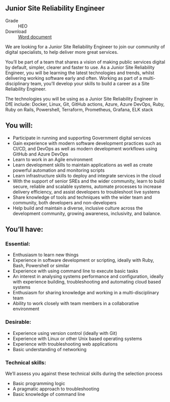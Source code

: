## Junior Site Reliability Engineer

<dl class="govuk-summary-list">
  <div class="govuk-summary-list__row">
    <dt class="govuk-summary-list__key">
      Grade
    </dt>
    <dd class="govuk-summary-list__value">
      HEO
    </dd>
  </div>
   <div class="govuk-summary-list__row" data-ignore="true">
    <dt class="govuk-summary-list__key">
      Download
    </dt>
    <dd class="govuk-summary-list__value">
      <a href="word">Word document</a>
    </dd>
  </div></dl>

We are looking for a Junior Site Reliability Engineer to join our community of digital specialists, to help deliver more great services.

You’ll be part of a team that shares a vision of making public services digital by default, simpler, clearer and faster to use. As a Junior Site Reliability Engineer, you will be learning the latest technologies and trends, whilst delivering working software early and often. Working as part of a multi-disciplinary team, you’ll develop your skills to build a career as a Site Reliability Engineer.

The technologies you will be using as a Junior Site Reliability Engineer in DfE include: Docker, Linux, Git, GitHub actions, Azure, Azure DevOps, Ruby, Ruby on Rails, Powershell, Terraform, Prometheus, Grafana, ELK stack

## You will:

* Participate in running and supporting Government digital services
* Gain experience with modern software development practices such as CI/CD, and DevOps as well as modern development workflows using GitHub and Azure DevOps
* Learn to work in an Agile environment
* Learn development skills to maintain applications as well as create powerful automation and monitoring scripts
* Learn infrastructure skills to deploy and integrate services in the cloud
* With the support of senior SREs and the wider community, learn to build secure, reliable and scalable systems, automate processes to increase delivery efficiency, and assist developers to troubleshoot live systems
* Share knowledge of tools and techniques with the wider team and community, both developers and non-developers
* Help build and maintain a diverse, inclusive culture across the development community, growing awareness, inclusivity, and balance.

## You’ll have:

### Essential:

* Enthusiasm to learn new things
* Experience in software development or scripting, ideally with Ruby, Bash, Powershell or similar
* Experience with using command line to execute basic tasks
* An interest in analysing systems performance and configuration, ideally with experience building, troubleshooting and automating cloud based systems
* Enthusiasm for sharing knowledge and working in a multi-disciplinary team
* Ability to work closely with team members in a collaborative environment

### Desirable:

* Experience using version control (ideally with Git)
* Experience with Linux or other Unix based operating systems
* Experience with troubleshooting web applications
* Basic understanding of networking

### Technical skills:

We’ll assess you against these technical skills during the selection process

* Basic programming logic
* A pragmatic approach to troubleshooting
* Basic knowledge of command line